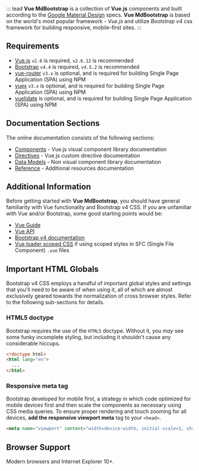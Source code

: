 ::: lead
**Vue MdBootstrap** is a collection of **Vue.js** components and built according to 
the <a href="https://material.io/design" target="_blank">Google Material Design</a> specs.
**Vue MdBootstrap** is based on the world's most popular framework - *Vue.js* and utilize
*Bootstrap v4* css framework for building responsive, mobile-first sites.
:::


## Requirements

- <a href="https://vuejs.org/" target="blank">Vue.js</a> `v2.6` is required, `v2.6.12` is recommended
- <a href="https://getbootstrap.com/" target="blank">Bootstrap</a> `v4.4` is required, `v4.5.2` is recommended
- <a href="https://www.npmjs.com/package/vue-router" target="blank">vue-router</a> `v3.x` is optional, and is required for building 
  Single Page Application (SPA) using NPM 
- <a href="https://www.npmjs.com/package/vuex" target="blank">vuex</a> `v3.x` is optional, and is required for building 
  Single Page Application (SPA) using NPM 
- <a href="https://www.npmjs.com/package/vuelidate" target="blank">vuelidate</a> is optional, and is required for building 
  Single Page Application (SPA) using NPM 
  

## Documentation Sections

The online documentation consists of the following sections:

- [Components](#/components) - Vue.js visual component library documentation
- [Directives](#/directives) - Vue.js custom directive documentation
- [Data Models](#/models) - Non visual component library documentation
- [Reference](#/reference) - Additional resources documentation


## Additional Information

Before getting started with **Vue MdBootstrap**, you should have general familiarity with Vue functionality
and Bootstrap v4 CSS. If you are unfamiliar with Vue and/or Bootstrap, some good starting points would be:

- <a href="https://vuejs.org/v2/guide/" target="blank">Vue Guide</a> 
- <a href="https://vuejs.org/v2/api/" target="blank">Vue API</a> 
- <a href="https://getbootstrap.com/" target="blank">Bootstrap v4 documentation</a> 
- <a href="https://vue-loader.vuejs.org/guide/scoped-css.html" target="blank">Vue loader scoped CSS</a> if using scoped
  styles in SFC (Single File Component) `.vue` files

  
## Important HTML Globals

Bootstrap v4 CSS employs a handful of important global styles and settings that you'll need
to be aware of when using it, all of which are almost exclusively geared towards
the normalization of cross browser styles. Refer to the following sub-sections for details.

### HTML5 doctype

Bootstrap requires the use of the `HTML5` doctype. Without it, you _may_ see some funky incomplete
styling, but including it shouldn't cause any considerable hiccups.

```html
<!doctype html>
<html lang="en">
  ...
</html>
```

### Responsive meta tag

Bootstrap developed for mobile first, a strategy in which code optimized for mobile devices
first and then scale the components as necessary using CSS media queries. To ensure proper rendering
and touch zooming for all devices, **add the responsive viewport meta** tag to your `<head>`.

```html
<meta name="viewport" content="width=device-width, initial-scale=1, shrink-to-fit=no">
```

## Browser Support

Modern browsers and Internet Explorer 10+.
